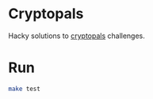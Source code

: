 # Cryptopals

Hacky solutions to [cryptopals](https://cryptopals.com/) challenges.

# Run

```bash
make test
```
